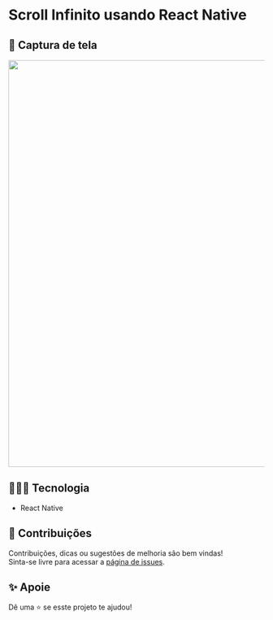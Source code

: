 # Scroll Infinito usando React Native

## 📸 Captura de tela

<img src="https://user-images.githubusercontent.com/115879524/226671912-c664b00b-47de-415c-afd0-6229cbed8e7a.jpg" data-canonical-src="https://user-images.githubusercontent.com/115879524/226671912-c664b00b-47de-415c-afd0-6229cbed8e7a.jpg" width="800" />

## 👨🏻‍💻 Tecnologia

* React Native

## 🤝 Contribuições

Contribuições, dicas ou sugestões de melhoria são bem vindas!<br />
Sinta-se livre para acessar a [página de issues](../../issues).

## ✨ Apoie

Dê uma ⭐️ se esste projeto te ajudou!
